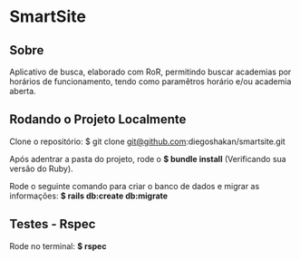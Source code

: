 # SmartSite

## Sobre
Aplicativo de busca, elaborado com RoR, permitindo buscar academias por horários de funcionamento, tendo como paramêtros horário e/ou academia aberta.

## Rodando o Projeto Localmente
Clone o repositório: $ git clone git@github.com:diegoshakan/smartsite.git

Após adentrar a pasta do projeto, rode o **$ bundle install** (Verificando sua versão do Ruby).

Rode o seguinte comando para criar o banco de dados e migrar as informações: **$ rails db:create db:migrate**

## Testes - Rspec
Rode no terminal: **$ rspec**
